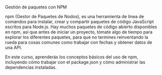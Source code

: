Gestión de paquetes con NPM

npm (Gestor de Paquetes de Nodos), es una herramienta de línea de comandos para instalar, crear y compartir paquetes de código JavaScript escritos para Node.js. Hay muchos paquetes de código abierto disponibles en npm, así que antes de iniciar un proyecto, tómate algo de tiempo para explorar los diferentes paquetes, para que no termines reinventando la rueda para cosas comunes como trabajar con fechas y obtener datos de una API.

En este curso, aprenderás los conceptos básicos del uso de npm, incluyendo cómo trabajar con el package.json y cómo administrar las dependencias instaladas.